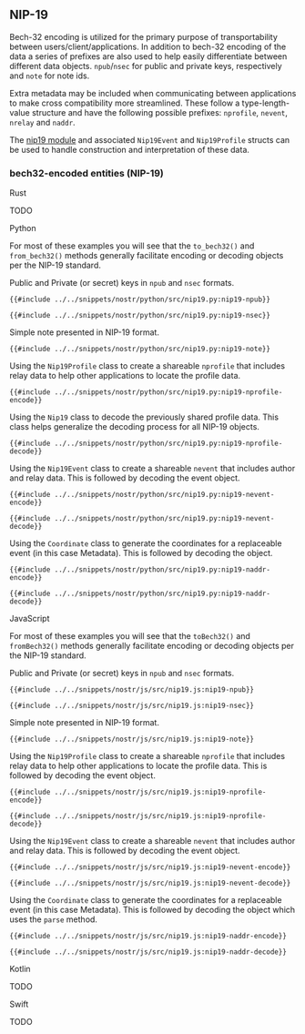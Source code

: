 ## NIP-19

Bech-32 encoding is utilized for the primary purpose of transportability between users/client/applications. 
In addition to bech-32 encoding of the data a series of prefixes are also used to help easily differentiate between different data objects. 
`npub`/`nsec` for public and private keys, respectively and `note` for note ids. 

Extra metadata may be included when communicating between applications to make cross compatibility more streamlined. 
These follow a type-length-value structure and have the following possible prefixes: `nprofile`, `nevent`, `nrelay` and `naddr`. 

The [nip19 module](https://docs.rs/nostr/latest/nostr/nips/nip19/index.html) and associated `Nip19Event` and `Nip19Profile` structs can be used to handle construction and interpretation of these data.

### bech32-encoded entities (NIP-19)

<custom-tabs category="lang">

<div slot="title">Rust</div>
<section>

TODO

</section>

<div slot="title">Python</div>
<section>

For most of these examples you will see that the `to_bech32()` and `from_bech32()` methods generally facilitate encoding or decoding objects per the NIP-19 standard.

Public and Private (or secret) keys in `npub` and `nsec` formats.

```python,ignore
{{#include ../../snippets/nostr/python/src/nip19.py:nip19-npub}}
```

```python,ignore
{{#include ../../snippets/nostr/python/src/nip19.py:nip19-nsec}}
```

Simple note presented in NIP-19 format.

```python,ignore
{{#include ../../snippets/nostr/python/src/nip19.py:nip19-note}}
```

Using the `Nip19Profile` class to create a shareable `nprofile` that includes relay data to help other applications to locate the profile data.

```python,ignore
{{#include ../../snippets/nostr/python/src/nip19.py:nip19-nprofile-encode}}
```

Using the `Nip19` class to decode the previously shared profile data. This class helps generalize the decoding process for all NIP-19 objects.

```python,ignore
{{#include ../../snippets/nostr/python/src/nip19.py:nip19-nprofile-decode}}
```

Using the `Nip19Event` class to create a shareable `nevent` that includes author and relay data. This is followed by decoding the event object.

```python,ignore
{{#include ../../snippets/nostr/python/src/nip19.py:nip19-nevent-encode}}
```

```python,ignore
{{#include ../../snippets/nostr/python/src/nip19.py:nip19-nevent-decode}}
```

Using the `Coordinate` class to generate the coordinates for a replaceable event (in this case Metadata). This is followed by decoding the object.

```python,ignore
{{#include ../../snippets/nostr/python/src/nip19.py:nip19-naddr-encode}}
```

```python,ignore
{{#include ../../snippets/nostr/python/src/nip19.py:nip19-naddr-decode}}
```

</section>

<div slot="title">JavaScript</div>
<section>

For most of these examples you will see that the `toBech32()` and `fromBech32()` methods generally facilitate encoding or decoding objects per the NIP-19 standard.

Public and Private (or secret) keys in `npub` and `nsec` formats.

```javascript,ignore
{{#include ../../snippets/nostr/js/src/nip19.js:nip19-npub}}
```

```javascript,ignore
{{#include ../../snippets/nostr/js/src/nip19.js:nip19-nsec}}
```

Simple note presented in NIP-19 format.

```javascript,ignore
{{#include ../../snippets/nostr/js/src/nip19.js:nip19-note}}
```

Using the `Nip19Profile` class to create a shareable `nprofile` that includes relay data to help other applications to locate the profile data. This is followed by decoding the event object.

```javascript,ignore
{{#include ../../snippets/nostr/js/src/nip19.js:nip19-nprofile-encode}}
```

```javascript,ignore
{{#include ../../snippets/nostr/js/src/nip19.js:nip19-nprofile-decode}}
```

Using the `Nip19Event` class to create a shareable `nevent` that includes author and relay data. This is followed by decoding the event object.

```javascript,ignore
{{#include ../../snippets/nostr/js/src/nip19.js:nip19-nevent-encode}}
```

```javascript,ignore
{{#include ../../snippets/nostr/js/src/nip19.js:nip19-nevent-decode}}
```

Using the `Coordinate` class to generate the coordinates for a replaceable event (in this case Metadata). This is followed by decoding the object which uses the `parse` method.

```javascript,ignore
{{#include ../../snippets/nostr/js/src/nip19.js:nip19-naddr-encode}}
```

```javascript,ignore
{{#include ../../snippets/nostr/js/src/nip19.js:nip19-naddr-decode}}
```

</section>

<div slot="title">Kotlin</div>
<section>

TODO

</section>

<div slot="title">Swift</div>
<section>

TODO

</section>
</custom-tabs>